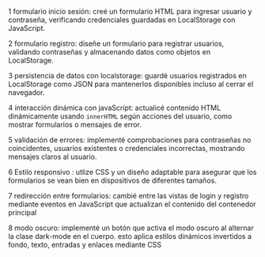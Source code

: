 1 formulario inicio sesión: creé un formulario HTML para ingresar usuario y contraseña, verificando credenciales guardadas en LocalStorage con JavaScript.

2 formulario registro: diseñe un formulario para registrar usuarios, validando contraseñas y almacenando datos como objetos en LocalStorage.

3 persistencia de datos con localstorage: guardé usuarios registrados en LocalStorage como JSON para mantenerlos disponibles incluso al cerrar el navegador.

4 interacción dinámica con javaScript: actualicé contenido HTML dinámicamente usando `innerHTML` según acciones del usuario, como mostrar formularios o mensajes de error.

5 validación de errores: implementé comprobaciones para contraseñas no coincidentes, usuarios existentes o credenciales incorrectas, mostrando mensajes claros al usuario.

6 Estilo responsivo : utlize CSS y un diseño adaptable para asegurar que los formularios se vean bien en dispositivos de diferentes tamaños.

7 redirección entre formularios: cambié entre las vistas de login y registro mediante eventos en JavaScript que actualizan el contenido del contenedor principal


8 modo oscuro: implementé un botón que activa el modo oscuro al alternar la clase dark-mode en el cuerpo. esto aplica estilos dinámicos invertidos a fondo, texto, entradas y enlaces mediante CSS